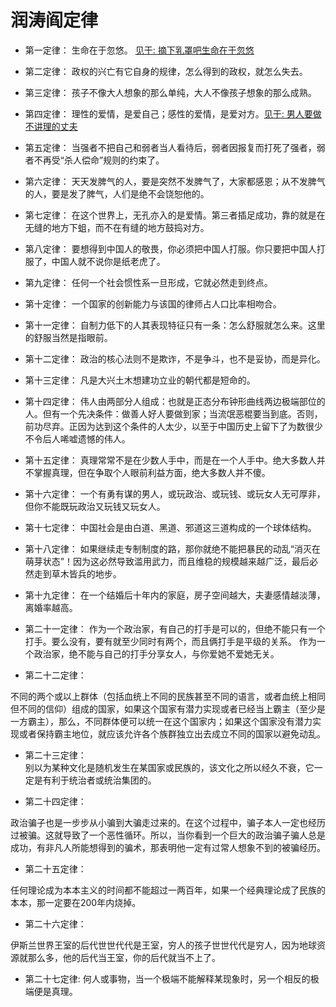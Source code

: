 # 润涛阎定律

* 第一定律：
生命在于忽悠。 [见于: 摘下乳罩吧生命在于忽悠](摘下乳罩吧生命在于忽悠.md)

* 第二定律：
政权的兴亡有它自身的规律，怎么得到的政权，就怎么失去。

* 第三定律：
孩子不像大人想象的那么单纯，大人不像孩子想象的那么成熟。

* 第四定律：
理性的爱情，是爱自己；感性的爱情，是爱对方。[见于: 男人要做不讲理的丈夫](男人要做不讲理的丈夫.md)

* 第五定律：
当强者不把自己和弱者当人看待后，弱者因报复而打死了强者，弱者不再受“杀人偿命”规则的约束了。

* 第六定律：
天天发脾气的人，要是突然不发脾气了，大家都感恩；从不发脾气的人，要是发了脾气，人们是绝不会饶恕他的。

* 第七定律：
在这个世界上，无孔亦入的是爱情。第三者插足成功，靠的就是在无缝的地方下蛆，而不在有缝的地方鼓捣对方。

* 第八定律：
要想得到中国人的敬畏，你必须把中国人打服。你只要把中国人打服了，中国人就不说你是纸老虎了。

* 第九定律：
任何一个社会惯性系一旦形成，它就必然走到终点。

* 第十定律：
一个国家的创新能力与该国的律师占人口比率相吻合。

* 第十一定律：
自制力低下的人其表现特征只有一条：怎么舒服就怎么来。这里的舒服当然是指眼前。

* 第十二定律：
政治的核心法则不是欺诈，不是争斗，也不是妥协，而是异化。

* 第十三定律：
凡是大兴土木想建功立业的朝代都是短命的。

* 第十四定律：
伟人由两部分人组成：也就是正态分布钟形曲线两边极端部位的人。但有一个先决条件：做善人好人要做到家；当流氓恶棍要当到底。否则，前功尽弃。正因为达到这个条件的人太少，以至于中国历史上留下了为数很少不令后人唏嘘遗憾的伟人。

* 第十五定律：
真理常常不是在少数人手中，而是在一个人手中。绝大多数人并不掌握真理，但在争取个人眼前利益方面，绝大多数人并不傻。

* 第十六定律：
一个有勇有谋的男人，或玩政治、或玩钱、或玩女人无可厚非，但你不能既玩政治又玩钱又玩女人。

* 第十七定律：
中国社会是由白道、黑道、邪道这三道构成的一个球体结构。

* 第十八定律：
如果继续走专制制度的路，那你就绝不能把暴民的动乱“消灭在萌芽状态”！因为这必然导致滥用武力，而且维稳的规模越来越广泛，最后必然走到草木皆兵的地步。

* 第十九定律：
在一个结婚后十年内的家庭，房子空间越大，夫妻感情越淡薄，离婚率越高。

* 第二十一定律：
作为一个政治家，有自己的打手是可以的，但绝不能只有一个打手。要么没有，要有就至少同时有两个，而且俩打手是平级的关系。
作为一个政治家，绝不能与自己的打手分享女人，与你爱她不爱她无关。

* 第二十二定律：

不同的两个或以上群体（包括血统上不同的民族甚至不同的语言，或者血统上相同但不同的信仰）组成的国家，如果这个国家有潜力实现或者已经当上霸主（至少是一方霸主），那么，不同群体便可以统一在这个国家内；如果这个国家没有潜力实现或者保持霸主地位，就应该允许各个族群独立出去成立不同的国家以避免动乱。

 

* 第二十三定律：  
别以为某种文化是随机发生在某国家或民族的，该文化之所以经久不衰，它一定是有利于统治者或统治集团的。

 

* 第二十四定律：

政治骗子也是一步步从小骗到大骗走过来的。在这个过程中，骗子本人一定也经历过被骗。这就导致了一个恶性循环。所以，当你看到一个巨大的政治骗子骗人总是成功，有非凡人所能想得到的骗术，那表明他一定有过常人想象不到的被骗经历。

 

* 第二十五定律：

任何理论成为本本主义的时间都不能超过一两百年，如果一个经典理论成了民族的本本，那一定要在200年内烧掉。

 

* 第二十六定律：

伊斯兰世界王室的后代世世代代是王室，穷人的孩子世世代代是穷人，因为地球资源就那么多，他的后代当王室，你的后代就当不上了。

* 第二十七定律: 何人或事物，当一个极端不能解释某现象时，另一个相反的极端便是真理。
